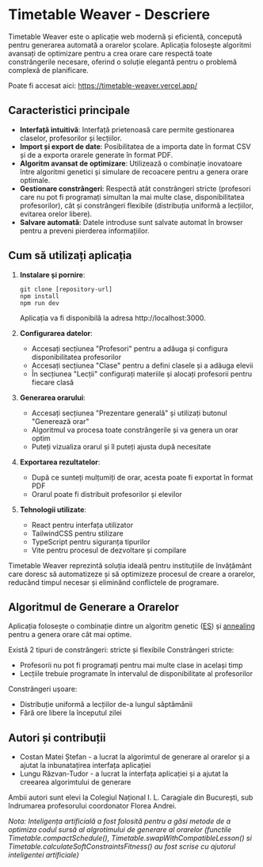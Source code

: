 # Timetable Weaver - Descriere

Timetable Weaver este o aplicație web modernă și eficientă, concepută pentru generarea automată a orarelor școlare. Aplicația folosește algoritmi avansați de optimizare pentru a crea orare care respectă toate constrângerile necesare, oferind o soluție elegantă pentru o problemă complexă de planificare.

Poate fi accesat aici: https://timetable-weaver.vercel.app/

## Caracteristici principale

- **Interfață intuitivă**: Interfață prietenoasă care permite gestionarea claselor, profesorilor și lecțiilor.
- **Import și export de date**: Posibilitatea de a importa date în format CSV și de a exporta orarele generate în format PDF.
- **Algoritm avansat de optimizare**: Utilizează o combinație inovatoare între algoritmi genetici și simulare de recoacere pentru a genera orare optimale.
- **Gestionare constrângeri**: Respectă atât constrângeri stricte (profesori care nu pot fi programați simultan la mai multe clase, disponibilitatea profesorilor), cât și constrângeri flexibile (distribuția uniformă a lecțiilor, evitarea orelor libere).
- **Salvare automată**: Datele introduse sunt salvate automat în browser pentru a preveni pierderea informațiilor.

## Cum să utilizați aplicația

1. **Instalare și pornire**:

   ```
   git clone [repository-url]
   npm install
   npm run dev
   ```

   Aplicația va fi disponibilă la adresa http://localhost:3000.

2. **Configurarea datelor**:

   - Accesați secțiunea "Profesori" pentru a adăuga și configura disponibilitatea profesorilor
   - Accesați secțiunea "Clase" pentru a defini clasele și a adăuga elevii
   - În secțiunea "Lecții" configurați materiile și alocați profesorii pentru fiecare clasă

3. **Generarea orarului**:

   - Accesați secțiunea "Prezentare generală" și utilizați butonul "Generează orar"
   - Algoritmul va procesa toate constrângerile și va genera un orar optim
   - Puteți vizualiza orarul și îl puteți ajusta după necesitate

4. **Exportarea rezultatelor**:

   - După ce sunteți mulțumiți de orar, acesta poate fi exportat în format PDF
   - Orarul poate fi distribuit profesorilor și elevilor

5. **Tehnologii utilizate**:
   - React pentru interfața utilizator
   - TailwindCSS pentru stilizare
   - TypeScript pentru siguranța tipurilor
   - Vite pentru procesul de dezvoltare și compilare

Timetable Weaver reprezintă soluția ideală pentru instituțiile de învățământ care doresc să automatizeze și să optimizeze procesul de creare a orarelor, reducând timpul necesar și eliminând conflictele de programare.

## Algoritmul de Generare a Orarelor

Aplicația folosește o combinație dintre un algoritm genetic ([ES](https://en.wikipedia.org/wiki/Evolution_strategy)) și [annealing](https://en.wikipedia.org/wiki/Simulated_annealing) pentru a genera orare cât mai optime.

Există 2 tipuri de constrângeri: stricte și flexibile
Constrângeri stricte:

- Profesorii nu pot fi programați pentru mai multe clase in același timp
- Lecțiile trebuie programate în intervalul de disponibilitate al profesorilor

Constrângeri ușoare:

- Distribuție uniformă a lecțiilor de-a lungul săptămânii
- Fără ore libere la începutul zilei

## Autori și contribuții

- Costan Matei Ștefan - a lucrat la algorimtul de generare al orarelor și a ajutat la inbunatațirea interfața aplicației
- Lungu Răzvan-Tudor - a lucrat la interfața aplicației și a ajutat la creearea algorimtului de generare

Ambii autori sunt elevi la Colegiul Național I. L. Caragiale din București, sub îndrumarea profesorului coordonator Florea Andrei.

_Nota: Inteligența artificială a fost folosită pentru a găsi metode de a optimiza codul sursă al algrotimului de generare al orarelor (functile Timetable.compactSchedule(), Timetable.swapWithCompatibleLesson() si Timetable.calculateSoftConstraintsFitness() au fost scrise cu ajutorul inteligentei artificiale)_
